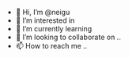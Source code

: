 - 👋 Hi, I’m @neigu 
- 👀 I’m interested in 
- 🌱 I’m currently learning
- 💞️ I’m looking to collaborate on ..
- 📫 How to reach me ..

<!---
neigu/neigu is a ✨ special ✨ repository because its `README.md` (this file) appears on your GitHub profile.
You can click the Preview link to take a look at your changes.
--->
